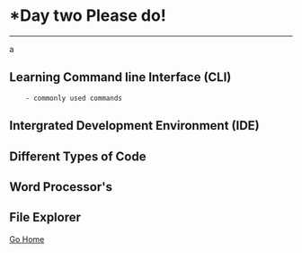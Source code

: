 # ***Day two Please do!**
-------------------------
a
  ## Learning Command line Interface (CLI)
        - commonly used commands
  
  ## Intergrated Development Environment (IDE)
  
  ## Different Types of Code
  
  ## Word Processor's
  
  ## File Explorer

  [Go Home](/README.md)